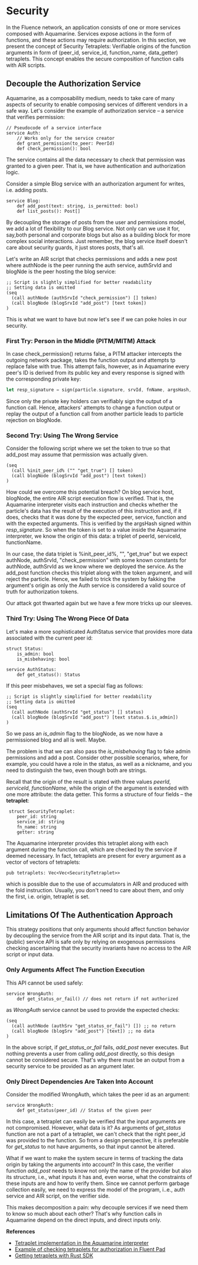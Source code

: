 # Security

In the Fluence network, an application consists of one or more services composed with Aquamarine. Services expose actions in the form of functions, and these actions may require authorization. In this section, we present the concept of Security Tetraplets: Verifiable origins of the function arguments in form of \(peer\_id, service\_id, function\_name, data\_getter\) tetraplets. This concept enables the secure composition of function calls with AIR scripts.

## Decouple the Authorization Service

Aquamarine, as a composability medium, needs to take care of many aspects of security to enable composing services of different vendors in a safe way. Let's consider the example of authorization service – a service that verifies permission:

```text
// Pseudocode of a service interface
service Auth:
    // Works only for the service creator 
    def grant_permission(to_peer: PeerId) 
    def check_permission(): bool
```

The service contains all the data necessary to check that permission was granted to a given peer. That is, we have authentication and authorization logic.

Consider a simple Blog service with an authorization argument for writes, i.e. adding posts.

```text
service Blog:
    def add_post(text: string, is_permitted: bool)
    def list_posts(): Post[]
```

By decoupling the storage of posts from the user and permissions model, we add a lot of flexibility to our Blog service. Not only can we use it for, say,both personal and corporate blogs but also as a building block for more complex social interactions. Just remember, the blog service itself doesn't care about security guards, it just stores posts, that's all.

Let's write an AIR script that checks permissions and adds a new post where authNode is the peer running the auth service, authSrvId and blogNde is the peer hosting the blog service:

```text
;; Script is slightly simplified for better readability
;; Setting data is omitted
(seq
  (call authNode (authSrvId "check_permission") [] token)
  (call blogNode (blogSrvId "add_post") [text token])
)
```

This is what we want to have but now let's see if we can poke holes in our security.

### First Try: Person in the Middle \(PITM/MITM\) Attack

In case check\_permission\(\) returns false, a PITM attacker intercepts the outgoing network package, takes the function output and attempts tp replace false with true. This attempt fails, however, as in Aquamarine every peer's ID is derived from its public key and every response is signed with the corresponding private key:

```rust
let resp_signature = sign(particle.signature, srvId, fnName, argsHash, responseHash)
```

Since only the private key holders can verifiably sign the output of a function call. Hence, attackers' attempts to change a function output or replay the output of a function call from another particle leads to particle rejection on blogNode.

### Second Try: Using The Wrong Service

Consider the following script where we set the token to true so that add\_post may assume that permission was actually given.

```text
(seq
  (call %init_peer_id% ("" "get_true") [] token)
  (call blogNode (blogSrvId "add_post") [text token])
)
```

How could we overcome this potential breach? On blog service host, blogNode, the entire AIR script execution flow is verified. That is, the Aquamarine interpreter visits each instruction and checks whether the particle's data has the result of the execution of this instruction and, if it does, checks that it was done by the expected peer, service, function and with the expected arguments. This is verified by the argsHash signed within _resp\_signature_. So when the token is set to a value inside the Aquamarine interpreter, we know the origin of this data: a triplet of peerId, serviceId, functionName.

In our case, the data triplet is %init\_peer\_id%, "", "get\_true" but we expect authNode, authSrvId, "check\_permission" with some known constants for authNode, authSrvId as we know where we deployed the service. As the add\_post function checks this triplet along with the token argument, and will reject the particle. Hence, we failed to trick the system by fakking the argument's origin as only the Auth service is considered a valid source of truth for authorization tokens.

Our attack got thwarted again but we have a few more tricks up our sleeves.

### Third Try: Using The Wrong Piece Of Data

Let's make a more sophisticated AuthStatus service that provides more data associated with the current peer id:

```text
struct Status:
    is_admin: bool
    is_misbehaving: bool

service AuthStatus:
    def get_status(): Status
```

If this peer misbehaves, we set a special flag as follows:

```text
;; Script is slightly simplified for better readability
;; Setting data is omitted
(seq
  (call authNode (authSrvId "get_status") [] status)
  (call blogNode (blogSrvId "add_post") [text status.$.is_admin])
)
```

So we pass an _is\_admin_ flag to the blogNode, as we now have a permissioned blog and all is well. Maybe.

The problem is that we can also pass the _is\_misbehaving_ flag to fake admin permissions and add a post. Consider other possible scenarios, where, for example, you could have a role in the status, as well as a nickname, and you need to distinguish the two, even though both are strings.

Recall that the origin of the result is stated with three values _peerId_, _serviceId_, _functionName_, while the origin of the argument is extended with one more attribute: the data getter. This forms a structure of four fields – the **tetraplet**:

```text
 struct SecurityTetraplet:
    peer_id: string
    service_id: string
    fn_name: string
    getter: string
```

The Aquamarine interpreter provides this tetraplet along with each argument during the function call, which are checked by the service if deemed necessary. In fact, tetraplets are present for every argument as a vector of vectors of tetraplets:

```text
pub tetraplets: Vec<Vec<SecurityTetraplet>>
```

which is possible due to the use of accumulators in AIR and produced with the fold instruction. Usually, you don't need to care about them, and only the first, i.e. origin, tetraplet is set.

## Limitations Of The Authentication Approach

This strategy positions that only arguments should affect function behavior by decoupling the service from the AIR script and its input data. That is, the \(public\) service API is safe only by relying on exogenous permissions checking ascertaining that the security invariants have no access to the AIR script or input data.

### Only Arguments Affect The Function Execution

This API cannot be used safely:

```text
service WrongAuth:
    def get_status_or_fail() // does not return if not authorized
```

as _WrongAuth_ service cannot be used to provide the expected checks:

```text
(seq
  (call authNode (authSrv "get_status_or_fail") []) ;; no return
  (call blogNode (blogSrv "add_post") [text]) ;; no data
)
```

In the above script, if _get\_status\_or\_fail_ fails, _add\_post_ never executes. But nothing prevents a user from calling _add\_post_ directly, so this design cannot be considered secure. That's why there must be an output from a security service to be provided as an argument later.

### Only Direct Dependencies Are Taken Into Account

Consider the modified WrongAuth, which takes the peer id as an argument:

```text
service WrongAuth:
    def get_status(peer_id) // Status of the given peer
```

In this case, a tetraplet can easily be verified that the input arguments are not compromised. However, what data is it? As arguments of _get\_status_ function are not a part of a tetraplet, we can't check that the right peer\_id was provided to the function. So from a design perspective, it is preferable for _get\_status_ to not have arguments, so that input cannot be altered.

What if we want to make the system secure in terms of tracking the data origin by taking the arguments into account? In this case, the verifier function _add\_post_ needs to know not only the name of the provider but also its structure, i.e., what inputs it has and, even worse, what the constraints of these inputs are and how to verify them. Since we cannot perform garbage collection easily, we need to express the model of the program, i..e., auth service and AIR script, on the verifier side.

This makes decomposition a pain: why decouple services if we need them to know so much about each other? That's why function calls in Aquamarine depend on the direct inputs, and direct inputs only.

**References**

* [Tetraplet implementation in the Aquamarine interpreter](https://github.com/fluencelabs/aquamarine/blob/master/crates/polyplets/src/tetraplet.rs)
* [Example of checking tetraplets for authorization in Fluent Pad](https://github.com/fluencelabs/fluent-pad/blob/main/services/history-inmemory/src/service_api.rs#L91)
* [Getting tetraplets with Rust SDK](https://github.com/fluencelabs/rust-sdk/blob/master/crates/main/src/call_parameters.rs#L35)

